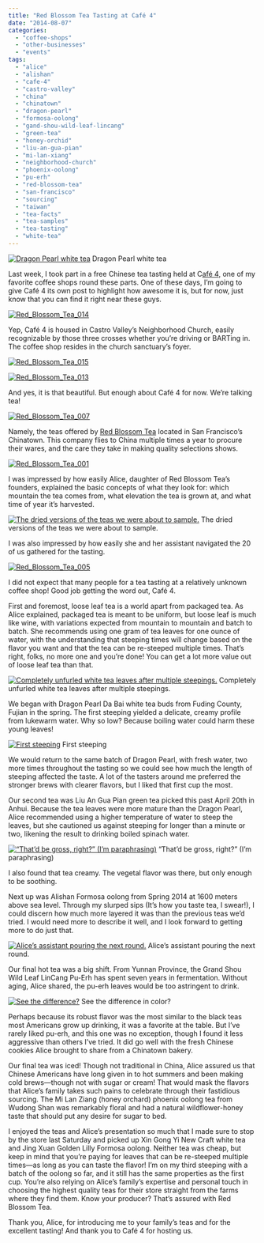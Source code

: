 ```yaml
---
title: "Red Blossom Tea Tasting at Café 4"
date: "2014-08-07"
categories:
  - "coffee-shops"
  - "other-businesses"
  - "events"
tags:
  - "alice"
  - "alishan"
  - "cafe-4"
  - "castro-valley"
  - "china"
  - "chinatown"
  - "dragon-pearl"
  - "formosa-oolong"
  - "gand-shou-wild-leaf-lincang"
  - "green-tea"
  - "honey-orchid"
  - "liu-an-gua-pian"
  - "mi-lan-xiang"
  - "neighborhood-church"
  - "phoenix-oolong"
  - "pu-erh"
  - "red-blossom-tea"
  - "san-francisco"
  - "sourcing"
  - "taiwan"
  - "tea-facts"
  - "tea-samples"
  - "tea-tasting"
  - "white-tea"
---
```





<div class="caption">

[![Dragon Pearl white tea](http://s3.amazonaws.com/thegourmez-wpmedia/2014/07/Red_Blossom_Tea_008-500x348.jpg)](http://www.rebeccagomezfarrell.com/2014/08/red-blossom-tea-tasting-cafe-4/red_blossom_tea_008/) Dragon Pearl white tea</div>


Last week, I took part in a free Chinese tea tasting held at C[afé 4,](http://www.cvcafe4.com/) one of my favorite coffee shops round these parts. One of these days, I’m going to give Café 4 its own post to highlight how awesome it is, but for now, just know that you can find it right near these guys.

[![Red_Blossom_Tea_014](http://s3.amazonaws.com/thegourmez-wpmedia/2014/07/Red_Blossom_Tea_014-500x332.jpg)](http://www.rebeccagomezfarrell.com/2014/08/red-blossom-tea-tasting-cafe-4/red_blossom_tea_014/)

Yep, Café 4 is housed in Castro Valley’s Neighborhood Church, easily recognizable by those three crosses whether you’re driving or BARTing in. The coffee shop resides in the church sanctuary’s foyer.

[![Red_Blossom_Tea_015](http://s3.amazonaws.com/thegourmez-wpmedia/2014/07/Red_Blossom_Tea_015-500x197.jpg)](http://www.rebeccagomezfarrell.com/2014/08/red-blossom-tea-tasting-cafe-4/red_blossom_tea_015/)

[![Red_Blossom_Tea_013](http://s3.amazonaws.com/thegourmez-wpmedia/2014/07/Red_Blossom_Tea_013-500x332.jpg)](http://www.rebeccagomezfarrell.com/2014/08/red-blossom-tea-tasting-cafe-4/red_blossom_tea_013/)

And yes, it is that beautiful. But enough about Café 4 for now. We’re talking tea!

[![Red_Blossom_Tea_007](http://s3.amazonaws.com/thegourmez-wpmedia/2014/07/Red_Blossom_Tea_007-500x348.jpg)](http://www.rebeccagomezfarrell.com/2014/08/red-blossom-tea-tasting-cafe-4/red_blossom_tea_007/)

Namely, the teas offered by [Red Blossom Tea](http://www.redblossomtea.com/) located in San Francisco’s Chinatown. This company flies to China multiple times a year to procure their wares, and the care they take in making quality selections shows.

[![Red_Blossom_Tea_001](http://s3.amazonaws.com/thegourmez-wpmedia/2014/07/Red_Blossom_Tea_001-500x386.jpg)](http://www.rebeccagomezfarrell.com/2014/08/red-blossom-tea-tasting-cafe-4/red_blossom_tea_001/)

I was impressed by how easily Alice, daughter of Red Blossom Tea’s founders, explained the basic concepts of what they look for: which mountain the tea comes from, what elevation the tea is grown at, and what time of year it’s harvested.




<div class="caption">

[![The dried versions of the teas we were about to sample.](http://s3.amazonaws.com/thegourmez-wpmedia/2014/07/Red_Blossom_Tea_011-500x332.jpg)](http://www.rebeccagomezfarrell.com/2014/08/red-blossom-tea-tasting-cafe-4/red_blossom_tea_011/) The dried versions of the teas we were about to sample.</div>


I was also impressed by how easily she and her assistant navigated the 20 of us gathered for the tasting.

[![Red_Blossom_Tea_005](http://s3.amazonaws.com/thegourmez-wpmedia/2014/07/Red_Blossom_Tea_005-500x463.jpg)](http://www.rebeccagomezfarrell.com/2014/08/red-blossom-tea-tasting-cafe-4/red_blossom_tea_005/)

I did not expect that many people for a tea tasting at a relatively unknown coffee shop! Good job getting the word out, Café 4.

First and foremost, loose leaf tea is a world apart from packaged tea. As Alice explained, packaged tea is meant to be uniform, but loose leaf is much like wine, with variations expected from mountain to mountain and batch to batch. She recommends using one gram of tea leaves for one ounce of water, with the understanding that steeping times will change based on the flavor you want and that the tea can be re-steeped multiple times. That’s right, folks, no more one and you’re done! You can get a lot more value out of loose leaf tea than that.




<div class="caption">

[![Completely unfurled white tea leaves after multiple steepings.](http://s3.amazonaws.com/thegourmez-wpmedia/2014/07/Red_Blossom_Tea_012-500x332.jpg)](http://www.rebeccagomezfarrell.com/2014/08/red-blossom-tea-tasting-cafe-4/red_blossom_tea_012/) Completely unfurled white tea leaves after multiple steepings.</div>


We began with Dragon Pearl Da Bai white tea buds from Fuding County, Fujian in the spring. The first steeping yielded a delicate, creamy profile from lukewarm water. Why so low? Because boiling water could harm these young leaves!




<div class="caption">

[![First steeping](http://s3.amazonaws.com/thegourmez-wpmedia/2014/07/Red_Blossom_Tea_004-500x376.jpg)](http://www.rebeccagomezfarrell.com/2014/08/red-blossom-tea-tasting-cafe-4/red_blossom_tea_004/) First steeping</div>


We would return to the same batch of Dragon Pearl, with fresh water, two more times throughout the tasting so we could see how much the length of steeping affected the taste. A lot of the tasters around me preferred the stronger brews with clearer flavors, but I liked that first cup the most.

Our second tea was Liu An Gua Pian green tea picked this past April 20th in Anhui. Because the tea leaves were more mature than the Dragon Pearl, Alice recommended using a higher temperature of water to steep the leaves, but she cautioned us against steeping for longer than a minute or two, likening the result to drinking boiled spinach water.




<div class="caption">

[![“That’d be gross, right?” (I’m paraphrasing)](http://s3.amazonaws.com/thegourmez-wpmedia/2014/07/Red_Blossom_Tea_006-500x332.jpg)](http://www.rebeccagomezfarrell.com/2014/08/red-blossom-tea-tasting-cafe-4/red_blossom_tea_006/) “That’d be gross, right?” (I’m paraphrasing)</div>


I also found that tea creamy. The vegetal flavor was there, but only enough to be soothing.

Next up was Alishan Formosa oolong from Spring 2014 at 1600 meters above sea level. Through my slurped sips (It’s how you taste tea, I swear!), I could discern how much more layered it was than the previous teas we’d tried. I would need more to describe it well, and I look forward to getting more to do just that.




<div class="caption">

[![Alice’s assistant pouring the next round.](http://s3.amazonaws.com/thegourmez-wpmedia/2014/07/Red_Blossom_Tea_003-332x500.jpg)](http://www.rebeccagomezfarrell.com/2014/08/red-blossom-tea-tasting-cafe-4/red_blossom_tea_003/) Alice’s assistant pouring the next round.</div>


Our final hot tea was a big shift. From Yunnan Province, the Grand Shou Wild Leaf LinCang Pu-Erh has spent seven years in fermentation. Without aging, Alice shared, the pu-erh leaves would be too astringent to drink.




<div class="caption">

[![See the difference?](http://s3.amazonaws.com/thegourmez-wpmedia/2014/07/Red_Blossom_Tea_009-500x332.jpg)](http://www.rebeccagomezfarrell.com/2014/08/red-blossom-tea-tasting-cafe-4/red_blossom_tea_009/) See the difference in color?</div>


Perhaps because its robust flavor was the most similar to the black teas most Americans grow up drinking, it was a favorite at the table. But I’ve rarely liked pu-erh, and this one was no exception, though I found it less aggressive than others I’ve tried. It did go well with the fresh Chinese cookies Alice brought to share from a Chinatown bakery.

Our final tea was iced! Though not traditional in China, Alice assured us that Chinese Americans have long given in to hot summers and been making cold brews—though not with sugar or cream! That would mask the flavors that Alice’s family takes such pains to celebrate through their fastidious sourcing. The Mi Lan Ziang (honey orchard) phoenix oolong tea from Wudong Shan was remarkably floral and had a natural wildflower-honey taste that should put any desire for sugar to bed.

I enjoyed the teas and Alice’s presentation so much that I made sure to stop by the store last Saturday and picked up Xin Gong Yi New Craft white tea and Jing Xuan Golden Lilly Formosa oolong. Neither tea was cheap, but keep in mind that you’re paying for leaves that can be re-steeped multiple times—as long as you can taste the flavor! I’m on my third steeping with a batch of the oolong so far, and it still has the same properties as the first cup. You’re also relying on Alice’s family’s expertise and personal touch in choosing the highest quality teas for their store straight from the farms where they find them. Know your producer? That’s assured with Red Blossom Tea.

Thank you, Alice, for introducing me to your family’s teas and for the excellent tasting! And thank you to Café 4 for hosting us.
